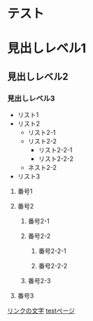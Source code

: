 # テスト


# 見出しレベル1

## 見出しレベル2

### 見出しレベル3

- リスト1
- リスト2
  - リスト2-1
  - リスト2-2
    - リスト2-2-1
    - リスト2-2-2
  - ネスト2-2
- リスト3

1. 番号1

1. 番号2

   1. 番号2-1

   1. 番号2-2

      1. 番号2-2-1

      1. 番号2-2-2

   1. 番号2-3

1. 番号3

[リンクの文字](https://www.google.co.jp/)
[testページ](./test.html)
